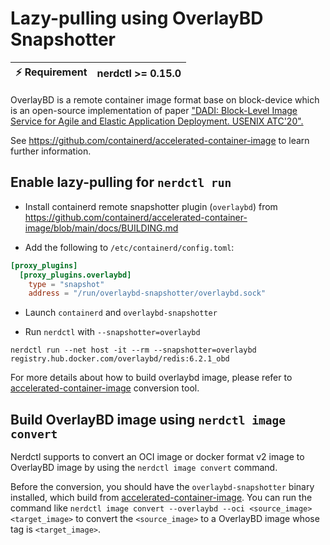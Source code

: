 # Lazy-pulling using OverlayBD Snapshotter

| :zap: Requirement | nerdctl >= 0.15.0 |
| ----------------- | --------------- |

OverlayBD is a remote container image format base on block-device which is an open-source implementation of paper ["DADI: Block-Level Image Service for Agile and Elastic Application Deployment. USENIX ATC'20".](https://www.usenix.org/conference/atc20/presentation/li-huiba)

See https://github.com/containerd/accelerated-container-image to learn further information.

## Enable lazy-pulling for `nerdctl run`

- Install containerd remote snapshotter plugin (`overlaybd`) from https://github.com/containerd/accelerated-container-image/blob/main/docs/BUILDING.md

- Add the following to `/etc/containerd/config.toml`:
```toml
[proxy_plugins]
  [proxy_plugins.overlaybd]
    type = "snapshot"
    address = "/run/overlaybd-snapshotter/overlaybd.sock"
```

- Launch `containerd` and `overlaybd-snapshotter`

- Run `nerdctl` with `--snapshotter=overlaybd`
```console
nerdctl run --net host -it --rm --snapshotter=overlaybd registry.hub.docker.com/overlaybd/redis:6.2.1_obd
```

For more details about how to build overlaybd image, please refer to [accelerated-container-image](https://github.com/containerd/accelerated-container-image/blob/main/docs/IMAGE_CONVERTOR.md) conversion tool.

## Build OverlayBD image using `nerdctl image convert`

Nerdctl supports to convert an OCI image or docker format v2 image to OverlayBD image by using the `nerdctl image convert` command.

Before the conversion, you should have the `overlaybd-snapshotter` binary installed, which build from [accelerated-container-image](https://github.com/containerd/accelerated-container-image). You can run the command like `nerdctl image convert --overlaybd --oci <source_image> <target_image>` to convert the `<source_image>` to a OverlayBD image whose tag is `<target_image>`.
